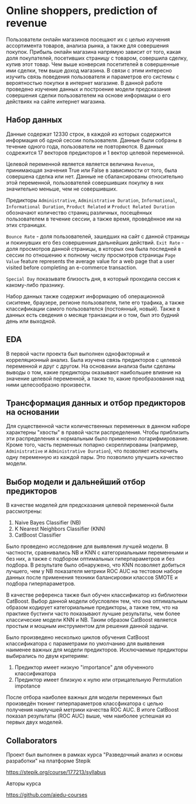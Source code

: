 # Online shoppers, prediction of revenue

Пользователи онлайн магазинов посещают их с целью изучения ассортимента товаров, анализа рынка, а также для совершения покупок. Прибыль онлайн магазина напрямую зависит от того, какая доля покупателей, посетивших страницу с товаром, совершила сделку, купив этот товар. Чем выше конверсия посетителей в совершенные ими сделки, тем выше доход магазина. В связи с этим интересно изучить связь поведения пользователя и параметров его системы с вероятностью покупки в интернет магазине. В данной работе проведено изучение данных и построение модели предсказания совершения сделки пользователем на основе информации о его действиях на сайте интернет магазина.

## Набор данных

Данные содержат 12330 строк, в каждой из которых содержится информация об одной сессии пользователя. Данные были собраны в течение одного года, пользователи не повторяются. В данных содрежится 17 векторов предикторов и 1 вектор целевой переменной.

Целевой переменной является является величина `Revenue`, принимающая значения True или False в зависимости от того, была совершена сделка или нет. Данные не сбалансированы относительно этой переменной, пользователей совершивших покупку в них значительно меньше, чем не совершивших.

Предикторы `Administrative`, `Administrative Duration`, `Informational`, `Informational Duration`, `Product Related` и `Product Related Duration` обозначают количество страниц различных, посещённых пользователем в течение сессии, а также время, проведённое им на этих страницах.

`Bounce Rate` - доля пользователей, зашедших на сайт с данной страницы и покинувших его без совершенния дальнейших действий.
`Exit Rate` - доля просмотров данной страницы, в которых она была последней в сессии по отношению к полному числу просмотров страницы
`Page Value` feature represents the average value for a web page that a user visited before completing an e-commerce transaction.

`Special Day` показывате близость дня, в который проходила сессия к какому-либо празнику.

Набор данных также содержит информацию об операционной сиситеме, браузере, регионе пользователя, типе его трафика, а также классификации самого пользователся (постоянный, новый). Также в данных есть сведения о месяце транзакции и о том, был это будний день или выходной.

## EDA

В первой части проекта был выполнен однофакторный и корреляционный анализ. Была изучена связь предикторов с целевой переменной и друг с другом. На основании анализа были сделаны выводы о том, какие предикторы оказывают наибольшее влияние на значение целевой переменной, а также то, какие преобразования над ними целесообразно произвести.

## Трансформация данных и отбор предикторов на основании 

Для существенной части количественных переменных в данном наборе характерны "хвосты" в правой части распределения. Чтобы приблизить эти распределения к нормальным было применено логарифмирование. Кроме того, часть перменных попарно скореллированы (например, `Administrative` и `Administrative Duration`), что позволяет исключить одну переменную из каждой пары. Это позволило улучшить качество модели.

## Выбор модели и дальнейший отбор предикторов

В качестве моделей для предсказания целевой переменной были рассмотрены:
1. Naive Bayes Classifier (NB)
2. K Nearest Neighbors Classifier (KNN)
3. CatBoost Classifier

Было проведено исследовние для выявления лучшей модели. В частности, сравнивались NB и KNN с категориальными переменными и без них, а также с подбором оптимальных гиперпараметров и без подбора. В результате было обнаружено, что KNN позволяет добиться лучшего, чем у NB показателя метрики ROC AUC на тестовом наборе данных после применения техники балансировки классов SMOTE и подбора гиперпараметров.

В качестве референса также был обучен классификатор из библиотеки CatBoost. Выбор данной модели обусловлен тем, что она оптимальным образом кодирует категориальные предикторы, а также тем, что на практике бустинги часто показывают лучшие результаты, чем более классические модели KNN и NB. Таким образом CatBoost является простым и мощным инструментом для решения данной задачи.

Было произведено несколько циклов обучения CatBoost классификатора с параметрами по умолчанию для выявления наименее важных для модели предикторов. Исключаемые предикторы выбирались по двум критериям:
1. Предиктор имеет низкую "importance" для обученного классификатора
2. Предиктор имеет близкую к нулю или отрицательную Permutation impotance

После отбора наиболее важных для модели переменных был произведён тюнинг гиперпараметров классфикатора с целью получения наилучшей метрики качества ROC AUC. В итоге CatBoost показал результаты (ROC AUC) выше, чем наиболее успешная из первых двух моделей.

## Collaborators

Проект был выполнен в рамках курса "Разведочный анализ и основы разработки" на платформе Stepik

https://stepik.org/course/177213/syllabus

Авторы курса

https://github.com/aiedu-courses
